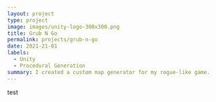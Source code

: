 ```yaml
---
layout: project
type: project
image: images/unity-logo-300x300.png
title: Grub N Go
permalink: projects/grub-n-go
date: 2021-21-01
labels:
  - Unity
  - Procedural Generation
summary: I created a custom map generator for my rogue-like game.
---
```


test
